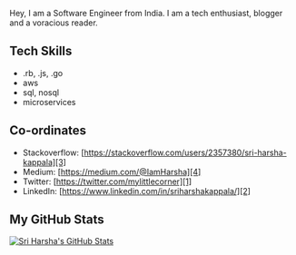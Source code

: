 Hey, I am a Software Engineer from India. I am a tech enthusiast, blogger and a voracious reader.

## Tech Skills

* .rb, .js, .go
* aws
* sql, nosql
* microservices

## Co-ordinates

- Stackoverflow: [https://stackoverflow.com/users/2357380/sri-harsha-kappala][3]
- Medium: [https://medium.com/@IamHarsha][4]
- Twitter: [https://twitter.com/mylittlecorner][1]
- LinkedIn: [https://www.linkedin.com/in/sriharshakappala/][2]

## My GitHub Stats

<a href="https://github.com/sriharshakappala/sriharshakappala">
  <img align="center" src="https://github-readme-stats.vercel.app/api?username=sriharshakappala&show_icons=true&line_height=27&count_private=true&title_color=ffffff&text_color=c9cacc&icon_color=2bbc8a&bg_color=1d1f21" alt="Sri Harsha's GitHub Stats" />
</a>

[1]: https://natterstefan.me/?utm_source=github.com&utm_medium=gh-profile-natterstefan&utm_campaign=natterstefan
[2]: https://www.linkedin.com/in/natterstefan
[3]: https://www.twitter.com/natterstefan
[4]: https://dev.to/natterstefan
[5]: https://newsletter.natterstefan.me?utm_source=github.com&utm_medium=gh-profile-natterstefan&utm_campaign=natterstefan
